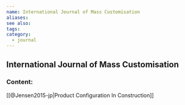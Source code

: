 ```yaml
---
name: International Journal of Mass Customisation
aliases:
see also:
tags:
category:
  - journal
---
```


## International Journal of Mass Customisation

### Content:
[[@Jensen2015-jp|Product Configuration In Construction]]